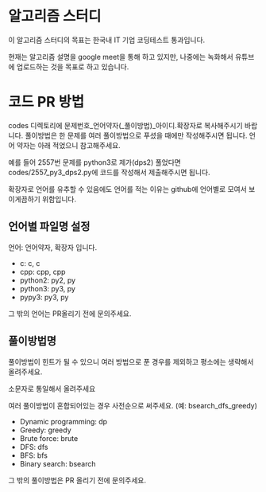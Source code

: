 # 알고리즘 스터디

이 알고리즘 스터디의 목표는 한국내 IT 기업 코딩테스트 통과입니다.

현재는 알고리즘 설명을 google meet을 통해 하고 있지만, 나중에는 녹화해서 유튜브에 업로드하는 것을 목표로 하고 있습니다.


# 코드 PR 방법

codes 디렉토리에 문제번호\_언어약자(\_풀이방법)\_아이디.확장자로 복사해주시기 바랍니다. 풀이방법은 한 문제를 여러 풀이방법으로 푸셨을 때에만 작성해주시면 됩니다. 
언어 약자는 아래 적었으니 참고해주세요.

예를 들어 2557번 문제를 python3로 제가(dps2) 풀었다면 codes/2557\_py3\_dps2.py에 코드를 작성해서 제출해주시면 됩니다.

확장자로 언어를 유추할 수 있음에도 언어를 적는 이유는 github에 언어별로 모여서 보이게끔하기 위함입니다.


## 언어별 파일명 설정

언어: 언어약자, 확장자 입니다.

- c: c, c
- cpp: cpp, cpp
- python2: py2, py
- python3: py3, py
- pypy3: py3, py

그 밖의 언어는 PR올리기 전에 문의주세요.

## 풀이방법명

풀이방법이 힌트가 될 수 있으니 여러 방법으로 푼 경우를 제외하고 평소에는 생략해서 올려주세요. 

소문자로 통일해서 올려주세요

여러 풀이방법이 혼합되어있는 경우 사전순으로 써주세요. (예: bsearch\_dfs\_greedy)

- Dynamic programming: dp
- Greedy: greedy
- Brute force: brute
- DFS: dfs
- BFS: bfs
- Binary search: bsearch

그 밖의 풀이방법은 PR 올리기 전에 문의주세요.
